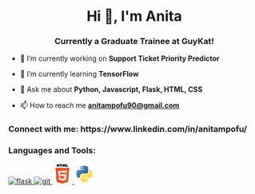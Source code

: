 <h1 align="center">Hi 👋, I'm Anita</h1>
<h3 align="center">Currently a Graduate Trainee at GuyKat!</h3>

- 🔭 I’m currently working on **Support Ticket Priority Predictor**

- 🌱 I’m currently learning **TensorFlow**

- 💬 Ask me about **Python, Javascript, Flask, HTML, CSS**

- 📫 How to reach me **anitampofu90@gmail.com**

<h3 align="left">Connect with me: https://www.linkedin.com/in/anitampofu/</h3>
<p align="left">
</p>

<h3 align="left">Languages and Tools:</h3>
<p align="left"><a href="https://flask.palletsprojects.com/" target="_blank" rel="noreferrer"> <img src="https://www.vectorlogo.zone/logos/pocoo_flask/pocoo_flask-icon.svg" alt="flask" width="40" height="40"/> </a> <a href="https://git-scm.com/" target="_blank" rel="noreferrer"> <img src="https://www.vectorlogo.zone/logos/git-scm/git-scm-icon.svg" alt="git" width="40" height="40"/> </a> <a href="https://www.w3.org/html/" target="_blank" rel="noreferrer"> <img src="https://raw.githubusercontent.com/devicons/devicon/master/icons/html5/html5-original-wordmark.svg" alt="html5" width="40" height="40"/> </a> <a href="https://www.python.org" target="_blank" rel="noreferrer"> <img src="https://raw.githubusercontent.com/devicons/devicon/master/icons/python/python-original.svg" alt="python" width="40" height="40"/> </a> </p>
